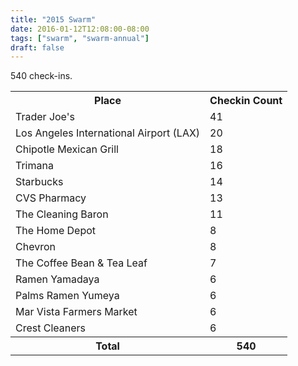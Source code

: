 ```yaml
---
title: "2015 Swarm"
date: 2016-01-12T12:08:00-08:00
tags: ["swarm", "swarm-annual"]
draft: false
---
```


540 check-ins.

<!--more-->

<table><tbody><tr><th>Place</th><th>Checkin Count</th></tr><tr><td>Trader Joe's </td><td>41</td></tr><tr><td>Los Angeles International Airport (LAX) </td><td>20</td></tr><tr><td>Chipotle Mexican Grill </td><td>18</td></tr><tr><td>Trimana </td><td>16</td></tr><tr><td>Starbucks </td><td>14</td></tr><tr><td>CVS Pharmacy </td><td>13</td></tr><tr><td>The Cleaning Baron </td><td>11</td></tr><tr><td>The Home Depot </td><td>8</td></tr><tr><td>Chevron </td><td>8</td></tr><tr><td>The Coffee Bean &amp; Tea Leaf </td><td>7</td></tr><tr><td>Ramen Yamadaya </td><td>6</td></tr><tr><td>Palms Ramen Yumeya </td><td>6</td></tr><tr><td>Mar Vista Farmers Market </td><td>6</td></tr><tr><td>Crest Cleaners </td><td>6</td></tr><tr><th>Total</th><th>540</th></tr></tbody></table>
